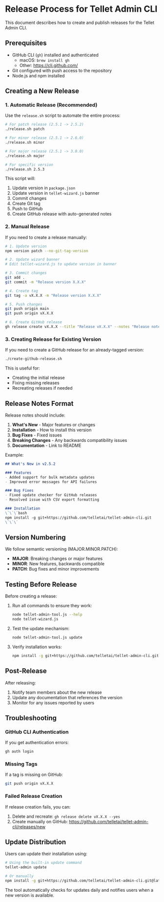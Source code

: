 # Release Process for Tellet Admin CLI

This document describes how to create and publish releases for the Tellet Admin CLI.

## Prerequisites

- GitHub CLI (`gh`) installed and authenticated
  - macOS: `brew install gh`
  - Other: https://cli.github.com/
- Git configured with push access to the repository
- Node.js and npm installed

## Creating a New Release

### 1. Automatic Release (Recommended)

Use the `release.sh` script to automate the entire process:

```bash
# For patch release (2.5.1 -> 2.5.2)
./release.sh patch

# For minor release (2.5.1 -> 2.6.0)
./release.sh minor

# For major release (2.5.1 -> 3.0.0)
./release.sh major

# For specific version
./release.sh 2.5.3
```

This script will:
1. Update version in `package.json`
2. Update version in `tellet-wizard.js` banner
3. Commit changes
4. Create Git tag
5. Push to GitHub
6. Create GitHub release with auto-generated notes

### 2. Manual Release

If you need to create a release manually:

```bash
# 1. Update version
npm version patch --no-git-tag-version

# 2. Update wizard banner
# Edit tellet-wizard.js to update version in banner

# 3. Commit changes
git add .
git commit -m "Release version X.X.X"

# 4. Create tag
git tag -a vX.X.X -m "Release version X.X.X"

# 5. Push changes
git push origin main
git push origin vX.X.X

# 6. Create GitHub release
gh release create vX.X.X --title "Release vX.X.X" --notes "Release notes here"
```

### 3. Creating Release for Existing Version

If you need to create a GitHub release for an already-tagged version:

```bash
./create-github-release.sh
```

This is useful for:
- Creating the initial release
- Fixing missing releases
- Recreating releases if needed

## Release Notes Format

Release notes should include:

1. **What's New** - Major features or changes
2. **Installation** - How to install this version
3. **Bug Fixes** - Fixed issues
4. **Breaking Changes** - Any backwards compatibility issues
5. **Documentation** - Link to README

Example:
```markdown
## What's New in v2.5.2

### Features
- Added support for bulk metadata updates
- Improved error messages for API failures

### Bug Fixes
- Fixed update checker for GitHub releases
- Resolved issue with CSV export formatting

### Installation
\`\`\`bash
npm install -g git+https://github.com/telletai/tellet-admin-cli.git
\`\`\`
```

## Version Numbering

We follow semantic versioning (MAJOR.MINOR.PATCH):

- **MAJOR**: Breaking changes or major features
- **MINOR**: New features, backwards compatible
- **PATCH**: Bug fixes and minor improvements

## Testing Before Release

Before creating a release:

1. Run all commands to ensure they work:
   ```bash
   node tellet-admin-tool.js --help
   node tellet-wizard.js
   ```

2. Test the update mechanism:
   ```bash
   node tellet-admin-tool.js update
   ```

3. Verify installation works:
   ```bash
   npm install -g git+https://github.com/telletai/tellet-admin-cli.git
   ```

## Post-Release

After releasing:

1. Notify team members about the new release
2. Update any documentation that references the version
3. Monitor for any issues reported by users

## Troubleshooting

### GitHub CLI Authentication

If you get authentication errors:
```bash
gh auth login
```

### Missing Tags

If a tag is missing on GitHub:
```bash
git push origin vX.X.X
```

### Failed Release Creation

If release creation fails, you can:
1. Delete and recreate: `gh release delete vX.X.X --yes`
2. Create manually on GitHub: https://github.com/telletai/tellet-admin-cli/releases/new

## Update Distribution

Users can update their installation using:

```bash
# Using the built-in update command
tellet-admin update

# Or manually
npm install -g git+https://github.com/telletai/tellet-admin-cli.git@latest
```

The tool automatically checks for updates daily and notifies users when a new version is available.
